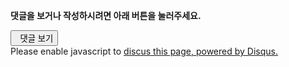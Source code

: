 <section class="comments">

<div class=disqusbox>
<div>
<p><strong>댓글을 보거나 작성하시려면 아래 버튼을 눌러주세요.</strong></p>
</div>
<div id="disqus_thread"><button class="show-comments" onclick="my.loadDisqus();return false;"><span class="icon-comments"></span>&nbsp;&nbsp;댓글 보기</button></div>
<script>
var disqus_shortname = "kalkingithub";
// provide the following in the template, if necessary
// var disqus_url = "http://yourghostblogdomainname/";
var disqus_identifier = '{{id}}';
var my = my || {};
my.loadDisqus = function() {
    var dsq = document.createElement('script');
    dsq.type = 'text/javascript';
    dsq.async = true;
    dsq.src = '//' + disqus_shortname + '.disqus.com/embed.js';
    (document.getElementsByTagName('head')[0] || document.getElementsByTagName('body')[0]).appendChild(dsq);
};
</script>
<noscript>Please enable javascript to <a rel="nofollow" href="http://disqus.com/?ref_noscript">discus this page, powered by Disqus.</a></noscript>
<style scoped=scoped>
@media print{
 .disqusbox{display:none}
}
</style>
</div>
</section>